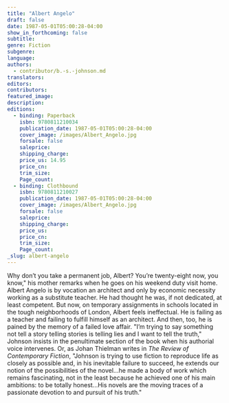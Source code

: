 ```yaml
---
title: "Albert Angelo"
draft: false
date: 1987-05-01T05:00:28-04:00
show_in_forthcoming: false
subtitle:
genre: Fiction
subgenre:
language:
authors:
  - contributor/b.-s.-johnson.md
translators:
editors:
contributors:
featured_image:
description:
editions:
  - binding: Paperback
    isbn: 9780811210034
    publication_date: 1987-05-01T05:00:28-04:00
    cover_image: /images/Albert_Angelo.jpg
    forsale: false
    saleprice:
    shipping_charge:
    price_us: 14.95
    price_cn:
    trim_size:
    Page_count:
  - binding: Clothbound
    isbn: 9780811210027
    publication_date: 1987-05-01T05:00:28-04:00
    cover_image: /images/Albert_Angelo.jpg
    forsale: false
    saleprice:
    shipping_charge:
    price_us:
    price_cn:
    trim_size:
    Page_count:
_slug: albert-angelo
---
```


Why don’t you take a permanent job, Albert? You’re twenty-eight now, you know," his mother remarks when he goes on his weekend duty visit home. Albert Angelo is by vocation an architect and only by economic necessity working as a substitute teacher. He had thought he was, if not dedicated, at least competent. But now, on temporary assignments in schools located in the tough neighborhoods of London, Albert feels ineffectual. He is failing as a teacher and failing to fulfill himself as an architect. And then, too, he is pained by the memory of a failed love affair. "I’m trying to say something not tell a story telling stories is telling lies and I want to tell the truth," Johnson insists in the penultimate section of the book when his authorial voice intervenes. Or, as Johan Thielman writes in _The Review of Contemporary Fiction_, "Johnson is trying to use fiction to reproduce life as closely as possible and, in his inevitable failure to succeed, he extends our notion of the possibilities of the novel...he made a body of work which remains fascinating, not in the least because he achieved one of his main ambitions: to be totally honest...His novels are the moving traces of a passionate devotion to and pursuit of his truth."

